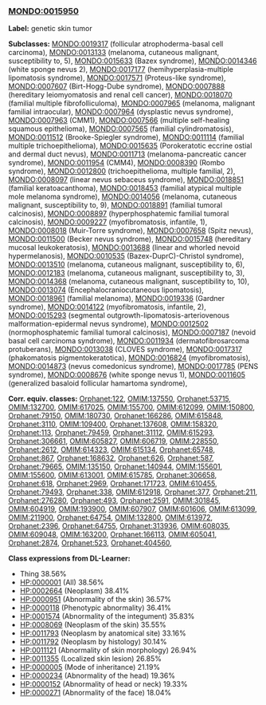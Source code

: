 
### [MONDO:0015950](http://purl.obolibrary.org/obo/MONDO_0015950)
**Label:** genetic skin tumor

**Subclasses:** [MONDO:0019317](http://purl.obolibrary.org/obo/MONDO_0019317) (follicular atrophoderma-basal cell carcinoma), [MONDO:0013133](http://purl.obolibrary.org/obo/MONDO_0013133) (melanoma, cutaneous malignant, susceptibility to, 5), [MONDO:0015633](http://purl.obolibrary.org/obo/MONDO_0015633) (Bazex syndrome), [MONDO:0014346](http://purl.obolibrary.org/obo/MONDO_0014346) (white sponge nevus 2), [MONDO:0017177](http://purl.obolibrary.org/obo/MONDO_0017177) (hemihyperplasia-multiple lipomatosis syndrome), [MONDO:0017571](http://purl.obolibrary.org/obo/MONDO_0017571) (Proteus-like syndrome), [MONDO:0007607](http://purl.obolibrary.org/obo/MONDO_0007607) (Birt-Hogg-Dube syndrome), [MONDO:0007888](http://purl.obolibrary.org/obo/MONDO_0007888) (hereditary leiomyomatosis and renal cell cancer), [MONDO:0018070](http://purl.obolibrary.org/obo/MONDO_0018070) (familial multiple fibrofolliculoma), [MONDO:0007965](http://purl.obolibrary.org/obo/MONDO_0007965) (melanoma, malignant familial intraocular), [MONDO:0007964](http://purl.obolibrary.org/obo/MONDO_0007964) (dysplastic nevus syndrome), [MONDO:0007963](http://purl.obolibrary.org/obo/MONDO_0007963) (CMM1), [MONDO:0007566](http://purl.obolibrary.org/obo/MONDO_0007566) (multiple self-healing squamous epithelioma), [MONDO:0007565](http://purl.obolibrary.org/obo/MONDO_0007565) (familial cylindromatosis), [MONDO:0011512](http://purl.obolibrary.org/obo/MONDO_0011512) (Brooke-Spiegler syndrome), [MONDO:0011114](http://purl.obolibrary.org/obo/MONDO_0011114) (familial multiple trichoepithelioma), [MONDO:0015635](http://purl.obolibrary.org/obo/MONDO_0015635) (Porokeratotic eccrine ostial and dermal duct nevus), [MONDO:0011713](http://purl.obolibrary.org/obo/MONDO_0011713) (melanoma-pancreatic cancer syndrome), [MONDO:0011954](http://purl.obolibrary.org/obo/MONDO_0011954) (CMM4), [MONDO:0008390](http://purl.obolibrary.org/obo/MONDO_0008390) (Rombo syndrome), [MONDO:0012800](http://purl.obolibrary.org/obo/MONDO_0012800) (trichoepithelioma, multiple familial, 2), [MONDO:0008097](http://purl.obolibrary.org/obo/MONDO_0008097) (linear nevus sebaceus syndrome), [MONDO:0018851](http://purl.obolibrary.org/obo/MONDO_0018851) (familial keratoacanthoma), [MONDO:0018453](http://purl.obolibrary.org/obo/MONDO_0018453) (familial atypical multiple mole melanoma syndrome), [MONDO:0014056](http://purl.obolibrary.org/obo/MONDO_0014056) (melanoma, cutaneous malignant, susceptibility to, 9), [MONDO:0018891](http://purl.obolibrary.org/obo/MONDO_0018891) (familial tumoral calcinosis), [MONDO:0008897](http://purl.obolibrary.org/obo/MONDO_0008897) (hyperphosphatemic familial tumoral calcinosis), [MONDO:0009227](http://purl.obolibrary.org/obo/MONDO_0009227) (myofibromatosis, infantile, 1), [MONDO:0008018](http://purl.obolibrary.org/obo/MONDO_0008018) (Muir-Torre syndrome), [MONDO:0007658](http://purl.obolibrary.org/obo/MONDO_0007658) (Spitz nevus), [MONDO:0011500](http://purl.obolibrary.org/obo/MONDO_0011500) (Becker nevus syndrome), [MONDO:0015748](http://purl.obolibrary.org/obo/MONDO_0015748) (hereditary mucosal leukokeratosis), [MONDO:0013688](http://purl.obolibrary.org/obo/MONDO_0013688) (linear and whorled nevoid hypermelanosis), [MONDO:0010535](http://purl.obolibrary.org/obo/MONDO_0010535) (Bazex-DuprC)-Christol syndrome), [MONDO:0013510](http://purl.obolibrary.org/obo/MONDO_0013510) (melanoma, cutaneous malignant, susceptibility to, 6), [MONDO:0012183](http://purl.obolibrary.org/obo/MONDO_0012183) (melanoma, cutaneous malignant, susceptibility to, 3), [MONDO:0014368](http://purl.obolibrary.org/obo/MONDO_0014368) (melanoma, cutaneous malignant, susceptibility to, 10), [MONDO:0013074](http://purl.obolibrary.org/obo/MONDO_0013074) (Encephalocraniocutaneous lipomatosis), [MONDO:0018961](http://purl.obolibrary.org/obo/MONDO_0018961) (familial melanoma), [MONDO:0019336](http://purl.obolibrary.org/obo/MONDO_0019336) (Gardner syndrome), [MONDO:0014122](http://purl.obolibrary.org/obo/MONDO_0014122) (myofibromatosis, infantile, 2), [MONDO:0015293](http://purl.obolibrary.org/obo/MONDO_0015293) (segmental outgrowth-lipomatosis-arteriovenous malformation-epidermal nevus syndrome), [MONDO:0012502](http://purl.obolibrary.org/obo/MONDO_0012502) (normophosphatemic familial tumoral calcinosis), [MONDO:0007187](http://purl.obolibrary.org/obo/MONDO_0007187) (nevoid basal cell carcinoma syndrome), [MONDO:0011934](http://purl.obolibrary.org/obo/MONDO_0011934) (dermatofibrosarcoma protuberans), [MONDO:0013038](http://purl.obolibrary.org/obo/MONDO_0013038) (CLOVES syndrome), [MONDO:0017317](http://purl.obolibrary.org/obo/MONDO_0017317) (phakomatosis pigmentokeratotica), [MONDO:0016824](http://purl.obolibrary.org/obo/MONDO_0016824) (myofibromatosis), [MONDO:0014873](http://purl.obolibrary.org/obo/MONDO_0014873) (nevus comedonicus syndrome), [MONDO:0017785](http://purl.obolibrary.org/obo/MONDO_0017785) (PENS syndrome), [MONDO:0008676](http://purl.obolibrary.org/obo/MONDO_0008676) (white sponge nevus 1), [MONDO:0011605](http://purl.obolibrary.org/obo/MONDO_0011605) (generalized basaloid follicular hamartoma syndrome), 

**Corr. equiv. classes:** [Orphanet:122](http://www.orpha.net/ORDO/Orphanet_122), [OMIM:137550](http://purl.obolibrary.org/obo/OMIM_137550), [Orphanet:53715](http://www.orpha.net/ORDO/Orphanet_53715), [OMIM:132700](http://purl.obolibrary.org/obo/OMIM_132700), [OMIM:617025](http://purl.obolibrary.org/obo/OMIM_617025), [OMIM:155700](http://purl.obolibrary.org/obo/OMIM_155700), [OMIM:612099](http://purl.obolibrary.org/obo/OMIM_612099), [OMIM:150800](http://purl.obolibrary.org/obo/OMIM_150800), [Orphanet:79150](http://www.orpha.net/ORDO/Orphanet_79150), [OMIM:180730](http://purl.obolibrary.org/obo/OMIM_180730), [Orphanet:166286](http://www.orpha.net/ORDO/Orphanet_166286), [OMIM:615848](http://purl.obolibrary.org/obo/OMIM_615848), [Orphanet:3110](http://www.orpha.net/ORDO/Orphanet_3110), [OMIM:109400](http://purl.obolibrary.org/obo/OMIM_109400), [Orphanet:137608](http://www.orpha.net/ORDO/Orphanet_137608), [OMIM:158320](http://purl.obolibrary.org/obo/OMIM_158320), [Orphanet:113](http://www.orpha.net/ORDO/Orphanet_113), [Orphanet:79459](http://www.orpha.net/ORDO/Orphanet_79459), [Orphanet:31112](http://www.orpha.net/ORDO/Orphanet_31112), [OMIM:615293](http://purl.obolibrary.org/obo/OMIM_615293), [Orphanet:306661](http://www.orpha.net/ORDO/Orphanet_306661), [OMIM:605827](http://purl.obolibrary.org/obo/OMIM_605827), [OMIM:606719](http://purl.obolibrary.org/obo/OMIM_606719), [OMIM:228550](http://purl.obolibrary.org/obo/OMIM_228550), [Orphanet:2612](http://www.orpha.net/ORDO/Orphanet_2612), [OMIM:614323](http://purl.obolibrary.org/obo/OMIM_614323), [OMIM:615134](http://purl.obolibrary.org/obo/OMIM_615134), [Orphanet:65748](http://www.orpha.net/ORDO/Orphanet_65748), [Orphanet:867](http://www.orpha.net/ORDO/Orphanet_867), [Orphanet:168632](http://www.orpha.net/ORDO/Orphanet_168632), [Orphanet:626](http://www.orpha.net/ORDO/Orphanet_626), [Orphanet:587](http://www.orpha.net/ORDO/Orphanet_587), [Orphanet:79665](http://www.orpha.net/ORDO/Orphanet_79665), [OMIM:135150](http://purl.obolibrary.org/obo/OMIM_135150), [Orphanet:140944](http://www.orpha.net/ORDO/Orphanet_140944), [OMIM:155601](http://purl.obolibrary.org/obo/OMIM_155601), [OMIM:155600](http://purl.obolibrary.org/obo/OMIM_155600), [OMIM:613001](http://purl.obolibrary.org/obo/OMIM_613001), [OMIM:615785](http://purl.obolibrary.org/obo/OMIM_615785), [Orphanet:306658](http://www.orpha.net/ORDO/Orphanet_306658), [Orphanet:618](http://www.orpha.net/ORDO/Orphanet_618), [Orphanet:2969](http://www.orpha.net/ORDO/Orphanet_2969), [Orphanet:171723](http://www.orpha.net/ORDO/Orphanet_171723), [OMIM:610455](http://purl.obolibrary.org/obo/OMIM_610455), [Orphanet:79493](http://www.orpha.net/ORDO/Orphanet_79493), [Orphanet:338](http://www.orpha.net/ORDO/Orphanet_338), [OMIM:612918](http://purl.obolibrary.org/obo/OMIM_612918), [Orphanet:377](http://www.orpha.net/ORDO/Orphanet_377), [Orphanet:211](http://www.orpha.net/ORDO/Orphanet_211), [Orphanet:276280](http://www.orpha.net/ORDO/Orphanet_276280), [Orphanet:493](http://www.orpha.net/ORDO/Orphanet_493), [Orphanet:2591](http://www.orpha.net/ORDO/Orphanet_2591), [OMIM:301845](http://purl.obolibrary.org/obo/OMIM_301845), [OMIM:604919](http://purl.obolibrary.org/obo/OMIM_604919), [OMIM:193900](http://purl.obolibrary.org/obo/OMIM_193900), [OMIM:607907](http://purl.obolibrary.org/obo/OMIM_607907), [OMIM:601606](http://purl.obolibrary.org/obo/OMIM_601606), [OMIM:613099](http://purl.obolibrary.org/obo/OMIM_613099), [OMIM:211900](http://purl.obolibrary.org/obo/OMIM_211900), [Orphanet:64754](http://www.orpha.net/ORDO/Orphanet_64754), [OMIM:132800](http://purl.obolibrary.org/obo/OMIM_132800), [OMIM:613972](http://purl.obolibrary.org/obo/OMIM_613972), [Orphanet:2396](http://www.orpha.net/ORDO/Orphanet_2396), [Orphanet:64755](http://www.orpha.net/ORDO/Orphanet_64755), [Orphanet:313936](http://www.orpha.net/ORDO/Orphanet_313936), [OMIM:608035](http://purl.obolibrary.org/obo/OMIM_608035), [OMIM:609048](http://purl.obolibrary.org/obo/OMIM_609048), [OMIM:163200](http://purl.obolibrary.org/obo/OMIM_163200), [Orphanet:166113](http://www.orpha.net/ORDO/Orphanet_166113), [OMIM:605041](http://purl.obolibrary.org/obo/OMIM_605041), [Orphanet:2874](http://www.orpha.net/ORDO/Orphanet_2874), [Orphanet:523](http://www.orpha.net/ORDO/Orphanet_523), [Orphanet:404560](http://www.orpha.net/ORDO/Orphanet_404560), 

**Class expressions from DL-Learner:**

- Thing 38.56%
- [HP:0000001](http://purl.obolibrary.org/obo/HP_0000001) (All) 38.56%
- [HP:0002664](http://purl.obolibrary.org/obo/HP_0002664) (Neoplasm) 38.41%
- [HP:0000951](http://purl.obolibrary.org/obo/HP_0000951) (Abnormality of the skin) 36.57%
- [HP:0000118](http://purl.obolibrary.org/obo/HP_0000118) (Phenotypic abnormality) 36.41%
- [HP:0001574](http://purl.obolibrary.org/obo/HP_0001574) (Abnormality of the integument) 35.83%
- [HP:0008069](http://purl.obolibrary.org/obo/HP_0008069) (Neoplasm of the skin) 35.55%
- [HP:0011793](http://purl.obolibrary.org/obo/HP_0011793) (Neoplasm by anatomical site) 33.16%
- [HP:0011792](http://purl.obolibrary.org/obo/HP_0011792) (Neoplasm by histology) 30.14%
- [HP:0011121](http://purl.obolibrary.org/obo/HP_0011121) (Abnormality of skin morphology) 26.94%
- [HP:0011355](http://purl.obolibrary.org/obo/HP_0011355) (Localized skin lesion) 26.85%
- [HP:0000005](http://purl.obolibrary.org/obo/HP_0000005) (Mode of inheritance) 21.19%
- [HP:0000234](http://purl.obolibrary.org/obo/HP_0000234) (Abnormality of the head) 19.36%
- [HP:0000152](http://purl.obolibrary.org/obo/HP_0000152) (Abnormality of head or neck) 19.33%
- [HP:0000271](http://purl.obolibrary.org/obo/HP_0000271) (Abnormality of the face) 18.04%


